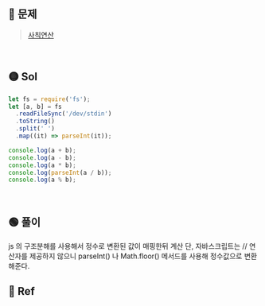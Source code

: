 ## 🔴 문제

> [사칙연산](https://www.acmicpc.net/problem/10869)

<br/>

## 🟡 Sol

```js
let fs = require('fs');
let [a, b] = fs
  .readFileSync('/dev/stdin')
  .toString()
  .split(' ')
  .map((it) => parseInt(it));

console.log(a + b);
console.log(a - b);
console.log(a * b);
console.log(parseInt(a / b));
console.log(a % b);
```

<br/>

## 🟢 풀이

js 의 구조분해를 사용해서 정수로 변환된 값이 매핑한뒤 계산
단, 자바스크립트는 // 연산자를 제공하지 않으니 parseInt() 나 Math.floor() 메서드를 사용해 정수값으로 변환해준다.
<br/>

## 🔵 Ref

>
